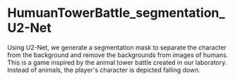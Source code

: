 # HumuanTowerBattle_segmentation_U2-Net
Using U2-Net, we generate a segmentation mask to separate the character from the background and remove the backgrounds from images of humans. This is a game inspired by the animal tower battle created in our laboratory. Instead of animals, the player's character is depicted falling down.
